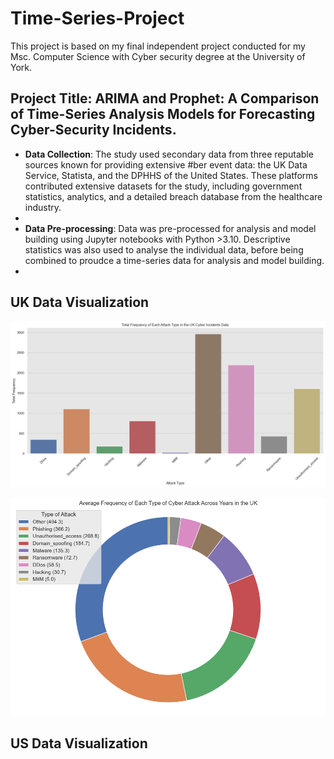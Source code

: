 # Time-Series-Project
This project is based on my final independent project conducted for my Msc. Computer Science with Cyber security degree at the University of York.

## Project Title: ARIMA and Prophet: A Comparison of Time-Series Analysis Models for Forecasting Cyber-Security Incidents.

-  **Data Collection**:   The study used secondary data from three reputable sources known for providing extensive #ber event data: the UK Data Service, Statista, and the DPHHS of the United States. These platforms contributed extensive datasets for the study, including government statistics, analytics, and a detailed breach database from the healthcare industry.
-    
- **Data Pre-processing**: Data was pre-processed for analysis and model building using Jupyter notebooks with Python >3.10. Descriptive statistics was also used to analyse the individual data, before being combined to proudce a time-series data for analysis and model building.
- 

   ## UK Data Visualization

  

![UK cyber incidence](Data-Sets/uk_barcharts.png)  







![pie chart](Data-Sets/uk_piechart.png)





   ## US Data Visualization  


   


   

